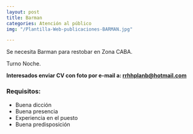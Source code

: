 ```yaml
---
layout: post
title: Barman
categories: Atención al público
img: "/Plantilla-Web-publicaciones-BARMAN.jpg"

---
```

Se necesita Barman para restobar en Zona CABA.

Turno Noche.

**Interesados enviar CV con foto por e-mail a: rrhhplanb@hotmail.com**

### Requisitos:

* Buena dicción
* Buena presencia
* Experiencia en el puesto
* Buena predisposición